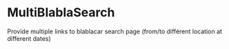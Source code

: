 # MultiBlablaSearch
Provide multiple links to blablacar search page (from/to différent location at different dates)
